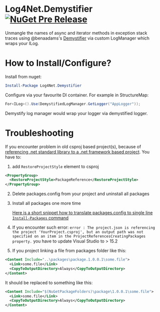 # Log4Net.Demystifier [![NuGet Pre Release](https://buildstats.info/nuget/Log4Net.Demystifier?includePreReleases=true)](https://www.nuget.org/packages/Log4Net.Demystifier)
Unmangle the names of async and iterator methods in exception stack traces using @benaadams's [Demystifier](https://github.com/benaadams/Ben.Demystifier) via custom LogManager which wraps your ILog.

# How to Install/Configure?

Install from nuget:

```powershell
Install-Package Log4Net.Demystifier
```

Configure via your favourite DI container.
For example in StructureMap:

```csharp
For<ILog>().Use(DemystifiedLogManager.GetLogger("AppLogger"));
```

Demystify log manager would wrap your logger via demystified logger.

# Troubleshooting

If you encounter problem in old csproj based project(s), because of [referencing .net standard library to a .net framework based project](https://github.com/dotnet/standard/issues/410).
You have to:
1. add `RestoreProjectStyle` element to csproj

```xml
<PropertyGroup>
  <RestoreProjectStyle>PackageReference</RestoreProjectStyle>
</PropertyGroup>
```
2. Delete packages.config from your project and uninstall all packages
3. Install all packages one more time

    [Here is a short snippet how to translate packages.config to single line `Install-Packages` command](https://gist.github.com/MNie/35f43e66e68d300510ca3a6c308d06fd)
    
    
4. If you encounter such error: `error : The project.json is referencing the project 'YourProject.csproj', but an output path was not specified on an item in the ProjectReferencesCreatingPackages property.` you have to update Visual Studio to > 15.2
5. If you project linking a file from packages folder like this:
```xml
<Content Include="..\packages\package.1.0.0.1\some.file">
  <Link>some.file</Link>
  <CopyToOutputDirectory>Always</CopyToOutputDirectory>
</Content>
```
It should be replaced to something like this:
```xml
<Content Include="$(NuGetPackageFolders)\package\1.0.0.1\some.file">
  <Link>some.file</Link>
  <CopyToOutputDirectory>Always</CopyToOutputDirectory>
</Content>
```
